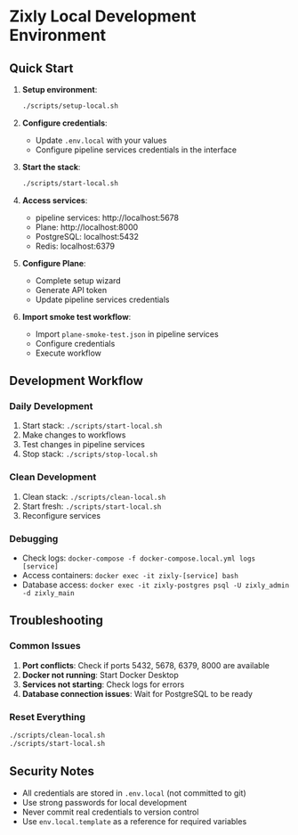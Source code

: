 # Zixly Local Development Environment

## Quick Start

1. **Setup environment**:

   ```bash
   ./scripts/setup-local.sh
   ```

2. **Configure credentials**:
   - Update `.env.local` with your values
   - Configure pipeline services credentials in the interface

3. **Start the stack**:

   ```bash
   ./scripts/start-local.sh
   ```

4. **Access services**:
   - pipeline services: http://localhost:5678
   - Plane: http://localhost:8000
   - PostgreSQL: localhost:5432
   - Redis: localhost:6379

5. **Configure Plane**:
   - Complete setup wizard
   - Generate API token
   - Update pipeline services credentials

6. **Import smoke test workflow**:
   - Import `plane-smoke-test.json` in pipeline services
   - Configure credentials
   - Execute workflow

## Development Workflow

### Daily Development

1. Start stack: `./scripts/start-local.sh`
2. Make changes to workflows
3. Test changes in pipeline services
4. Stop stack: `./scripts/stop-local.sh`

### Clean Development

1. Clean stack: `./scripts/clean-local.sh`
2. Start fresh: `./scripts/start-local.sh`
3. Reconfigure services

### Debugging

- Check logs: `docker-compose -f docker-compose.local.yml logs [service]`
- Access containers: `docker exec -it zixly-[service] bash`
- Database access: `docker exec -it zixly-postgres psql -U zixly_admin -d zixly_main`

## Troubleshooting

### Common Issues

1. **Port conflicts**: Check if ports 5432, 5678, 6379, 8000 are available
2. **Docker not running**: Start Docker Desktop
3. **Services not starting**: Check logs for errors
4. **Database connection issues**: Wait for PostgreSQL to be ready

### Reset Everything

```bash
./scripts/clean-local.sh
./scripts/start-local.sh
```

## Security Notes

- All credentials are stored in `.env.local` (not committed to git)
- Use strong passwords for local development
- Never commit real credentials to version control
- Use `env.local.template` as a reference for required variables
